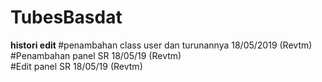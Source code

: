 # TubesBasdat

<b > histori edit </b >
#penambahan class user dan turunannya 18/05/2019 (Revtm) </br >
#Penambahan panel SR 18/05/19 (Revtm) </br >
#Edit panel SR 18/05/19 (Revtm) </br >
